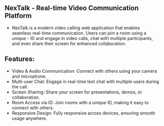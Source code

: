 ## NexTalk - Real-time Video Communication Platform

- NexTalk is a modern video calling web application that enables seamless real-time communication. Users can join a room using a unique - ID and engage in video calls, chat with multiple participants, and even share their screen for enhanced collaboration.

## Features:

- Video & Audio Communication: Connect with others using your camera and microphone.
- Multi-user Chat: Engage in real-time text chat with multiple users during the call.
- Screen Sharing: Share your screen for presentations, demos, or collaboration.
- Room Access via ID: Join rooms with a unique ID, making it easy to connect with others.
- Responsive Design: Fully responsive across devices, ensuring smooth usage anywhere.
